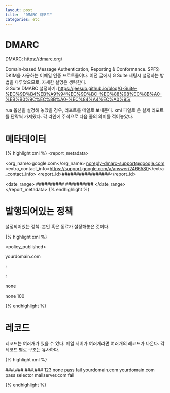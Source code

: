 ```yaml
---
layout: post
title:  "DMARC 리포트"
categories: etc
---
```


# DMARC

DMARC: <https://dmarc.org/>

Domain-based Message Authentication, Reporting & Conformance.
SPF와 DKIM을 사용하는 이메일 인증 프로토콜이다.
이전 글에서 G Suite 세팅시 설정하는 방법을 다루었으므로, 자세한 설명은 생략한다.<br />
G Suite DMARC 설정하기: <https://jeesub.github.io/blog/G-Suite-%EC%9D%B4%EB%A9%94%EC%9D%BC-%EC%88%98%EC%8B%A0-%EB%B0%9C%EC%8B%A0-%EC%84%A4%EC%A0%95/>

rua 옵션을 설정해 놓았을 경우, 리포트를 메일로 보내준다. 
xml 파일로 온 실제 리포트를 단락씩 가져왔다. 
각 라인에 주석으로 다음 줄의 의미를 적어놓았다. 

# 메타데이터

{% highlight xml %}
<report_metadata>
  <!-- report를 보내준 주체 -->
  <org_name>google.com</org_name>
  <email>noreply-dmarc-support@google.com</email>
  <extra_contact_info>https://support.google.com/a/answer/2466580</extra_contact_info>
  <report_id>#################</report_id>
  <!-- 어느 기간의 리포트인가 -->
  <date_range>
    <begin>##########</begin>
    <end>##########</end>
  </date_range>
</report_metadata>
{% endhighlight %}

# 발행되어있는 정책

설정되어있는 정책. 
본인 혹은 동료가 설정해놓은 것이다. 

{% highlight xml %}

<policy_published>
  <!-- 도메인 -->
  <domain>yourdomain.com</domain>
  <!-- dkim 설정. r / s 중 하나다. r은 느슨함, s는 엄격함. -->
  <adkim>r</adkim>
  <!-- spf 설정. r / s 중 하나다. r은 느슨함, s는 엄격함. -->
  <aspf>r</aspf>
  <!-- policy 설정. none / quarantine / reject 중 하나다. -->
  <!-- none은 없음, quarantine은 스팸조치, reject는 메일 거부 -->
  <p>none</p>
  <!-- 서브도메인 policy 설정 -->
  <sp>none</sp>
  <!-- 퍼센트 설정. 전체 메일의 몇 퍼센트에 대해 설정된 DMARC 정책을 적용할 것인가. -->
  <pct>100</pct>
</policy_published>

{% endhighlight %}

# 레코드

레코드는 여러개가 있을 수 있다. 
메일 서버가 여러개라면 여러개의 레코드가 나온다. 
각 레코드 별로 구조는 유사하다. 

{% highlight xml %}

<!-- 여기서부터 각 리포트 시작 -->
<record>
  <row>
    <!-- 메일이 발송된 IP. -->
    <source_ip>###.###.###.###</source_ip>
    <!-- 몇 통의 메일이 해당되는가 -->
    <count>123</count>
    <policy_evaluated>
      <disposition>none</disposition>
      <!-- DKIM pass 여부. pass / fail -->
      <dkim>pass</dkim>
      <!-- SPF pass 여부. pass / fail -->
      <spf>fail</spf>
    </policy_evaluated>
  </row>
  <identifiers>
    <header_from>yourdomain.com</header_from>
  </identifiers>
  <auth_results>
    <!-- DKIM 결과 리포트 -->
    <dkim>
      <domain>yourdomain.com</domain>
      <!-- DKIM 결과. pass / fail -->
      <result>pass</result>
      <!-- selector를 통해서 어떤 메일서버의 DKIM인지 파악할 수 있다. DKIM을 생성할 때 selector를 정했을 것이다. -->
      <selector>selector</selector>
    </dkim>
    <!-- SPF 결과 리포트 -->
    <spf>
      <domain>mailserver.com</domain>
      <!-- SPF 결과. pass / fail -->
      <result>fail</result>
    </spf>
  </auth_results>
</record>

{% endhighlight %}